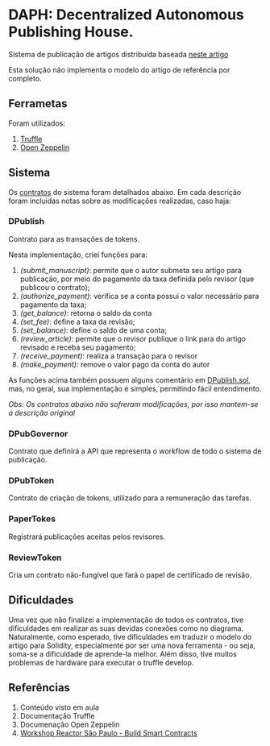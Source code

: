 # DAPH: Decentralized Autonomous Publishing House.
Sistema de publicação de artigos distribuída baseada [neste artigo](https://www.scielo.br/j/mioc/a/pGbLcFHfhKGvXvTYPcGrfWw/?lang=en)

Esta solução não implementa o modelo do artigo de referência por completo.

## Ferrametas
Foram utilizados:

1. [Truffle](https://www.trufflesuite.com/docs/truffle/getting-started/creating-a-project)
2. [Open Zeppelin](https://github.com/openzeppelin/openzeppelin-contracts)

## Sistema
Os [contratos](contracts) do sistema foram detalhados abaixo. Em cada descrição foram incluidas notas sobre as modificações realizadas, caso haja: 

### DPublish
Contrato para as transações de tokens. 

Nesta implementação, criei funções para:

1. *(submit_manuscript)*: permite que o autor submeta seu artigo para publicação, por meio do pagamento da taxa definida pelo revisor (que publicou o contrato);
2. *(authorize_payment)*: verifica se a conta possui o valor necessário para pagamento da taxa;
3. *(get_balance)*: retorna o saldo da conta
4. *(set_fee)*: define a taxa da revisão;
5. *(set_balance)*: define o saldo de uma conta;
6. *(review_article)*: permite que o revisor publique o link para do artigo revisado e receba seu pagamento;
7. *(receive_payment)*: realiza a transação para o revisor
8. *(make_payment)*: remove o valor pago da conta do autor

As funções acima também possuem alguns comentário em [DPublish.sol](contracts/DPublish.sol), mas, no geral, sua implementação é simples, permitindo fácil entendimento.

*Obs: Os contratos abaixo não sofreram modificações, por isso mantem-se a descrição original*
### DPubGovernor
Contrato que definirá a API que representa o workflow de todo o sistema de publicação.

### DPubToken
Contrato de criação de tokens, utilizado para a remuneração das tarefas. 

### PaperTokes
Registrará publicações aceitas pelos revisores. 

### ReviewToken
Cria um contrato não-fungível que fará o papel de certificado de revisão. 


## Dificuldades

Uma vez que não finalizei a implementação de todos os contratos, tive dificuldades em realizar as suas devidas conexões como no diagrama. Naturalmente, como esperado, tive dificuldades em traduzir o modelo do artigo para Solidity, especialmente por ser uma nova ferramenta - ou seja, soma-se a dificuldade de aprende-la melhor. Além disso, tive muitos problemas de hardware para executar o truffle develop. 

## Referências
1. Conteúdo visto em aula
2. Documentação Truffle
3. Documenação Open Zeppelin
4. [Workshop Reactor São Paulo - Build Smart Contracts](https://github.com/microsoft/ReactorSaoPaulo/tree/main/Workshops/Blockchain/Build_Smart_Contracts)
   